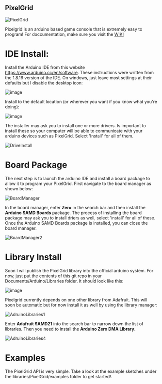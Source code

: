 ## PixelGrid 

![PixelGrid](https://user-images.githubusercontent.com/15841740/136886043-a6b512bb-102d-4967-9a35-6d7e460ffeda.jpg)

Pixelgrid is an arduino based game console that is extremely easy to program!  For doccumentation, make sure you visit the [WIKI](https://github.com/desertgreg/PixelGrid/wiki)

# IDE Install:
Install the Arduino IDE from this website https://www.arduino.cc/en/software. These instructions were written from the 1.8.16 version of the IDE. On windows, just leave most settings at their defaults but I disable the desktop icon:

![image](https://user-images.githubusercontent.com/15841740/136675209-1501f271-a506-40a6-b618-d8b1b8bcb54b.png)

Install to the default location (or wherever you want if you know what you're doing):

![image](https://user-images.githubusercontent.com/15841740/136675218-0ab381de-f25a-4cc3-a78a-628fea1adead.png)

The installer may ask you to install one or more drivers.  Is important to install these so your computer will be able to communicate with your arduino devices such as PixelGrid.  Select 'Install' for all of them.

![DriveInstall](https://user-images.githubusercontent.com/15841740/136675320-b98791a7-cadb-4994-85cb-e782f72ef18a.png)

# Board Package
The next step is to launch the arduino IDE and install a board package to allow it to program your PixelGrid.  First navigate to the board manager as shown below:

![BoardManager](https://user-images.githubusercontent.com/15841740/136675654-8e66323e-57d0-43a6-ade7-a653de5ffdc6.png)

In the board manager, enter **Zero** in the search bar and then install the **Arduino SAMD Boards** package.  The process of installing the board package may ask you to install driers as well, select 'install' for all of these.  Once the Arduino SAMD Boards package is installed, you can close the board manager.

![BoardManager2](https://user-images.githubusercontent.com/15841740/136675772-e53d57a6-f5d5-4b3f-bbd1-50c9cc7343b5.png)

# Library Install

Soon I will publish the PixelGrid library into the official arduino system.  For now, just put the contents of this git repo in your Documents/Arduino/Libraries folder.  It should look like this:

![image](https://user-images.githubusercontent.com/15841740/137390389-87bf8734-23e7-40b4-a274-ecc1381eeb2d.png)

Pixelgrid currently depends on one other library from Adafruit.  This will soon be automatic but for now install it as well by using the library manager:

![AdruinoLibraries1](https://user-images.githubusercontent.com/15841740/136675936-6338c2c6-0733-4280-8097-97f6c33c8cd2.png)

Enter **Adafruit SAMD21** into the search bar to narrow down the list of libraries.  Then you need to install the **Arduino Zero DMA Library**.  

![AdruinoLibraries4](https://user-images.githubusercontent.com/15841740/136676548-e609f8fa-fa98-4c17-b7ff-7289e6327784.png)

# Examples

The PixelGrid API is very simple.  Take a look at the example sketches under the libraries/PixelGrid/examples folder to get started!.



